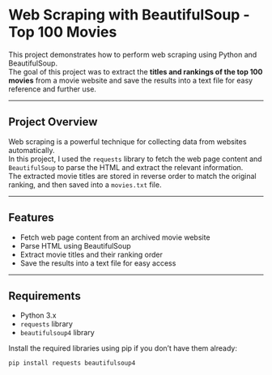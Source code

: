 # Web Scraping with BeautifulSoup - Top 100 Movies

This project demonstrates how to perform web scraping using Python and BeautifulSoup.  
The goal of this project was to extract the **titles and rankings of the top 100 movies** from a movie website and save the results into a text file for easy reference and further use.

---

## Project Overview

Web scraping is a powerful technique for collecting data from websites automatically.  
In this project, I used the `requests` library to fetch the web page content and `BeautifulSoup` to parse the HTML and extract the relevant information.  
The extracted movie titles are stored in reverse order to match the original ranking, and then saved into a `movies.txt` file.

---

## Features

- Fetch web page content from an archived movie website
- Parse HTML using BeautifulSoup
- Extract movie titles and their ranking order
- Save the results into a text file for easy access

---

## Requirements

- Python 3.x  
- `requests` library  
- `beautifulsoup4` library  

Install the required libraries using pip if you don’t have them already:

```bash
pip install requests beautifulsoup4
